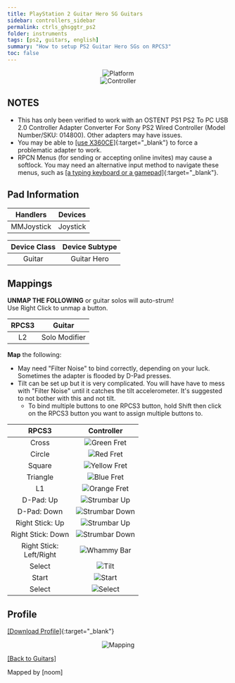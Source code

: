 ```yaml
---
title: PlayStation 2 Guitar Hero SG Guitars
sidebar: controllers_sidebar
permalink: ctrls_ghsggtr_ps2
folder: instruments
tags: [ps2, guitars, english]
summary: "How to setup PS2 Guitar Hero SGs on RPCS3"
toc: false
---
```


<div align="center"> <img src="https://carlmylo.github.io/docu-rpcs3/images/instruments/plat/ps2.png" alt="Platform" title="Platform"></div>

<div align="center"> <img src="https://carlmylo.github.io/docu-rpcs3/images/instruments/cont/ps2sgcontroller.png" alt="Controller" title="Controller"></div>

## NOTES

* This has only been verified to work with an OSTENT PS1 PS2 To PC USB 2.0 Controller Adapter Converter For Sony PS2 Wired Controller (Model Number/SKU: 014800). Other adapters may have issues.
* You may be able to [[use X360CE]](https://www.x360ce.com/){:target="_blank"} to force a problematic adapter to work.
* RPCN Menus (for sending or accepting online invites) may cause a softlock. You may need an alternative input method to navigate these menus, such as [[a typing keyboard or a gamepad]](https://carlmylo.github.io/docu-rpcs3/ctrls_pads){:target="_blank"}.

## Pad Information

| Handlers | Devices |
|:------------------:|:---------------------:|
| MMJoystick | Joystick |

| Device Class | Device Subtype |
|:------------------:|:---------------------:|
| Guitar | Guitar Hero |

## Mappings

**UNMAP THE FOLLOWING** or guitar solos will auto-strum!  
Use Right Click to unmap a button.

| **RPCS3** | **Guitar** |
|:--------:|:-----------:|
| L2 | Solo Modifier |

**Map** the following:

* May need "Filter Noise" to bind correctly, depending on your luck. Sometimes the adapter is flooded by D-Pad presses.
* Tilt can be set up but it is very complicated. You will have have to mess with "Filter Noise" until it catches the tilt accelerometer. It's suggested to not bother with this and not tilt.
	* To bind multiple buttons to one RPCS3 button, hold Shift then click on the RPCS3 button you want to assign multiple buttons to.

| **RPCS3**          | **Controller** |
|:------------------:|:---------------------:|
| Cross | ![Green Fret](https://carlmylo.github.io/docu-rpcs3/images/btns/gtrs/gf.png "Green Fret") |
| Circle | ![Red Fret](https://carlmylo.github.io/docu-rpcs3/images/btns/gtrs/rf.png "Red Fret") |
| Square | ![Yellow Fret](https://carlmylo.github.io/docu-rpcs3/images/btns/gtrs/yf.png "Yellow Fret") |
| Triangle | ![Blue Fret](https://carlmylo.github.io/docu-rpcs3/images/btns/gtrs/bf.png "Blue Fret") |
| L1 | ![Orange Fret](https://carlmylo.github.io/docu-rpcs3/images/btns/gtrs/of.png "Orange Fret") |
| D-Pad: Up | ![Strumbar Up](https://carlmylo.github.io/docu-rpcs3/images/btns/gtrs/sbu.png "Strumbar Up") |
| D-Pad: Down | ![Strumbar Down](https://carlmylo.github.io/docu-rpcs3/images/btns/gtrs/sbd.png "Strumbar Down") |
| Right Stick: Up | ![Strumbar Up](https://carlmylo.github.io/docu-rpcs3/images/btns/gtrs/sbu.png "Strumbar Up") |
| Right Stick: Down | ![Strumbar Down](https://carlmylo.github.io/docu-rpcs3/images/btns/gtrs/sbd.png "Strumbar Down") |
| Right Stick: <br/> Left/Right | ![Whammy Bar](https://carlmylo.github.io/docu-rpcs3/images/btns/gtrs/wb.png "Whammy Bar") |
| Select | ![Tilt](https://carlmylo.github.io/docu-rpcs3/images/btns/gtrs/ts.png "Tilt Vertical") |
| Start | ![Start](https://carlmylo.github.io/docu-rpcs3/images/btns/ctrls/ps3/sta.png "Start") |
| Select | ![Select](https://carlmylo.github.io/docu-rpcs3/images/btns/ctrls/ps3/sel.png "Select") |

## Profile

[[Download Profile]](https://github.com/carlmylo/docu-rpcs3/raw/gh-pages/downloads/instrument-repo/PS2%20Guitar%20Hero%20SG%20Guitar.7z){:target="_blank"}

<div align="center"> <img src="https://carlmylo.github.io/docu-rpcs3/images/instruments/maps/gtrps2ghsgmapping.png" alt="Mapping" title="Mapping"></div>

[[Back to Guitars]](https://carlmylo.github.io/docu-rpcs3/ctrls_guitar)

Mapped by [noom]

